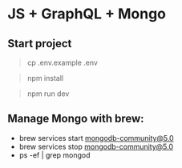 # JS + GraphQL + Mongo

## Start project

> cp .env.example .env

> npm install

> npm run dev

## Manage Mongo with brew:

-   brew services start mongodb-community@5.0
-   brew services stop mongodb-community@5.0
-   ps -ef | grep mongod
